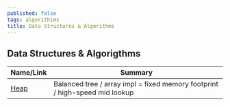 ```yaml
---
published: false
tags: algorithims
title: Data Structures & Algorithms
---
```

## Data Structures & Algorigthms

| Name/Link | Summary |
|-----|----|
| [Heap](https://en.wikipedia.org/wiki/Heap_(data_structure)) | Balanced tree / array impl = fixed memory footprint / high-speed mid lookup |